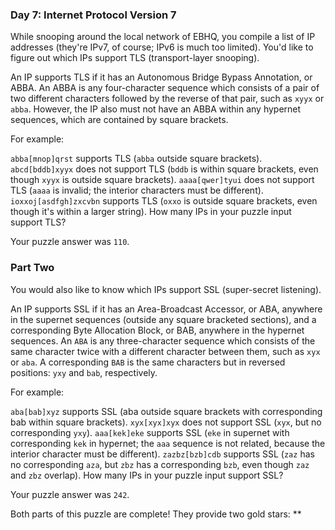 ### Day 7: Internet Protocol Version 7 ###

While snooping around the local network of EBHQ, you compile a list of IP addresses (they're IPv7, of course; IPv6 is much too limited). You'd like to figure out which IPs support TLS (transport-layer snooping).

An IP supports TLS if it has an Autonomous Bridge Bypass Annotation, or ABBA. An ABBA is any four-character sequence which consists of a pair of two different characters followed by the reverse of that pair, such as `xyyx` or `abba`. However, the IP also must not have an ABBA within any hypernet sequences, which are contained by square brackets.

For example:

`abba[mnop]qrst` supports TLS (`abba` outside square brackets).
`abcd[bddb]xyyx` does not support TLS (`bddb` is within square brackets, even though `xyyx` is outside square brackets).
`aaaa[qwer]tyui` does not support TLS (`aaaa` is invalid; the interior characters must be different).
`ioxxoj[asdfgh]zxcvbn` supports TLS (`oxxo` is outside square brackets, even though it's within a larger string).
How many IPs in your puzzle input support TLS?

Your puzzle answer was `110`.

### Part Two ###

You would also like to know which IPs support SSL (super-secret listening).

An IP supports SSL if it has an Area-Broadcast Accessor, or ABA, anywhere in the supernet sequences (outside any square bracketed sections), and a corresponding Byte Allocation Block, or BAB, anywhere in the hypernet sequences. An `ABA` is any three-character sequence which consists of the same character twice with a different character between them, such as `xyx` or `aba`. A corresponding `BAB` is the same characters but in reversed positions: `yxy` and `bab`, respectively.

For example:

`aba[bab]xyz` supports SSL (aba outside square brackets with corresponding bab within square brackets).
`xyx[xyx]xyx` does not support SSL (`xyx`, but no corresponding `yxy`).
`aaa[kek]eke` supports SSL (`eke` in supernet with corresponding `kek` in hypernet; the `aaa` sequence is not related, because the interior character must be different).
`zazbz[bzb]cdb` supports SSL (`zaz` has no corresponding `aza`, but `zbz` has a corresponding `bzb`, even though `zaz` and `zbz` overlap).
How many IPs in your puzzle input support SSL?

Your puzzle answer was `242`.

Both parts of this puzzle are complete! They provide two gold stars: **